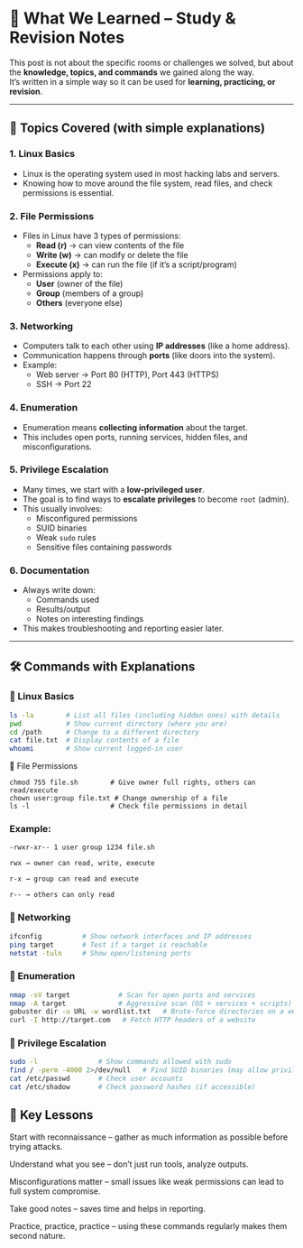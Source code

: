 # 📝 What We Learned – Study & Revision Notes

This post is not about the specific rooms or challenges we solved, but about the **knowledge, topics, and commands** we gained along the way.  
It’s written in a simple way so it can be used for **learning, practicing, or revision**.  

---

## 🔑 Topics Covered (with simple explanations)

### 1. Linux Basics
- Linux is the operating system used in most hacking labs and servers.
- Knowing how to move around the file system, read files, and check permissions is essential.

### 2. File Permissions
- Files in Linux have 3 types of permissions:  
  - **Read (r)** → can view contents of the file  
  - **Write (w)** → can modify or delete the file  
  - **Execute (x)** → can run the file (if it’s a script/program)  
- Permissions apply to:
  - **User** (owner of the file)
  - **Group** (members of a group)
  - **Others** (everyone else)

### 3. Networking
- Computers talk to each other using **IP addresses** (like a home address).
- Communication happens through **ports** (like doors into the system).
- Example:  
  - Web server → Port 80 (HTTP), Port 443 (HTTPS)  
  - SSH → Port 22  

### 4. Enumeration
- Enumeration means **collecting information** about the target.  
- This includes open ports, running services, hidden files, and misconfigurations.  

### 5. Privilege Escalation
- Many times, we start with a **low-privileged user**.  
- The goal is to find ways to **escalate privileges** to become `root` (admin).  
- This usually involves:  
  - Misconfigured permissions  
  - SUID binaries  
  - Weak `sudo` rules  
  - Sensitive files containing passwords  

### 6. Documentation
- Always write down:
  - Commands used  
  - Results/output  
  - Notes on interesting findings  
- This makes troubleshooting and reporting easier later.

---

## 🛠️ Commands with Explanations

### 🔹 Linux Basics
```bash
ls -la        # List all files (including hidden ones) with details
pwd           # Show current directory (where you are)
cd /path      # Change to a different directory
cat file.txt  # Display contents of a file
whoami        # Show current logged-in user
```

🔹 File Permissions
```
chmod 755 file.sh        # Give owner full rights, others can read/execute
chown user:group file.txt # Change ownership of a file
ls -l                    # Check file permissions in detail
```

### Example:
```
-rwxr-xr-- 1 user group 1234 file.sh

rwx → owner can read, write, execute

r-x → group can read and execute

r-- → others can only read
```

### 🔹 Networking

```bash
ifconfig          # Show network interfaces and IP addresses
ping target       # Test if a target is reachable
netstat -tuln     # Show open/listening ports
```

### 🔹 Enumeration
```bash
nmap -sV target            # Scan for open ports and services
nmap -A target             # Aggressive scan (OS + services + scripts)
gobuster dir -u URL -w wordlist.txt   # Brute-force directories on a website
curl -I http://target.com   # Fetch HTTP headers of a website
```

### 🔹 Privilege Escalation
```bash
sudo -l               # Show commands allowed with sudo
find / -perm -4000 2>/dev/null   # Find SUID binaries (may allow privilege escalation)
cat /etc/passwd       # Check user accounts
cat /etc/shadow       # Check password hashes (if accessible)
```

## 📌 Key Lessons
Start with reconnaissance – gather as much information as possible before trying attacks.

Understand what you see – don’t just run tools, analyze outputs.

Misconfigurations matter – small issues like weak permissions can lead to full system compromise.

Take good notes – saves time and helps in reporting.

Practice, practice, practice – using these commands regularly makes them second nature.
